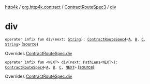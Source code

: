 [http4k](../../index.md) / [org.http4k.contract](../index.md) / [ContractRouteSpec3](index.md) / [div](./div.md)

# div

`operator infix fun div(next: `[`String`](https://kotlinlang.org/api/latest/jvm/stdlib/kotlin/-string/index.html)`): `[`ContractRouteSpec4`](../-contract-route-spec4/index.md)`<`[`A`](-binder/index.md#A)`, `[`B`](-binder/index.md#B)`, `[`C`](-binder/index.md#C)`, `[`String`](https://kotlinlang.org/api/latest/jvm/stdlib/kotlin/-string/index.html)`>` [(source)](https://github.com/http4k/http4k/blob/master/http4k-contract/src/main/kotlin/org/http4k/contract/routeSpec.kt#L90)

Overrides [ContractRouteSpec.div](../-contract-route-spec/div.md)


`operator infix fun <NEXT> div(next: `[`PathLens`](../../org.http4k.lens/-path-lens/index.md)`<`[`NEXT`](div.md#NEXT)`>): `[`ContractRouteSpec4`](../-contract-route-spec4/index.md)`<`[`A`](-binder/index.md#A)`, `[`B`](-binder/index.md#B)`, `[`C`](-binder/index.md#C)`, `[`NEXT`](div.md#NEXT)`>` [(source)](https://github.com/http4k/http4k/blob/master/http4k-contract/src/main/kotlin/org/http4k/contract/routeSpec.kt#L92)

Overrides [ContractRouteSpec.div](../-contract-route-spec/div.md)

